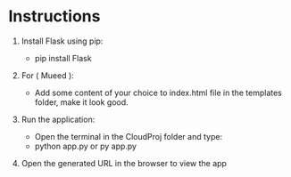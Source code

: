 # Instructions

1. Install Flask using pip:
   - pip install Flask

2. For ( Mueed ):
   - Add some content of your choice to index.html file in the templates folder, make it look good.

3. Run the application:
   - Open the terminal in the CloudProj folder and type:
   - python app.py or py app.py

4. Open the generated URL in the browser to view the app